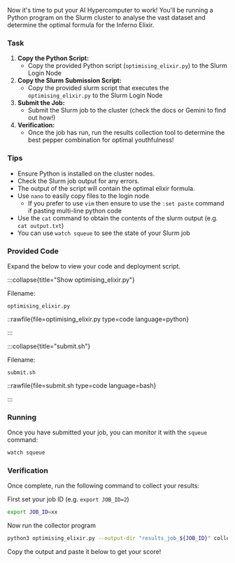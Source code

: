 Now it's time to put your AI Hypercomputer to work! You'll be running a Python program on the Slurm cluster to analyse the vast dataset and determine the optimal formula for the Inferno Elixir.

### Task

1. **Copy the Python Script:**
   - Copy the provided Python script (`optimising_elixir.py`) to the Slurm Login Node
2. **Copy the Slurm Submission Script:**
   - Copy the provided slurm script that executes the `optimising_elixir.py` to the Slurm Login Node
3. **Submit the Job:**
   - Submit the Slurm job to the cluster (check the docs or Gemini to find out how!)
4. **Verification:**
   - Once the job has run, run the results collection tool to determine the best pepper combination for optimal youthfulness!

### Tips

- Ensure Python is installed on the cluster nodes.
- Check the Slurm job output for any errors.
- The output of the script will contain the optimal elixir formula.
- Use `nano` to easily copy files to the login node
  - If you prefer to use `vim` then ensure to use the `:set paste` command if pasting multi-line python code
- Use the `cat` command to obtain the contents of the slurm output (e.g. `cat output.txt`)
- You can use `watch squeue` to see the state of your Slurm job

### Provided Code

Expand the below to view your code and deployment script.

:::collapse{title="Show optimising_elixir.py"}

Filename:

```plaintext
optimising_elixir.py
```

::rawfile{file=optimising_elixir.py type=code language=python}

:::

:::collapse{title="submit.sh"}

Filename:

```plaintext
submit.sh
```

::rawfile{file=submit.sh type=code language=bash}

:::

### Running

Once you have submitted your job, you can monitor it with the `squeue` command:

```bash
watch squeue
```

### Verification

Once complete, run the following command to collect your results:

First set your job ID (e.g. `export JOB_ID=2`)

```bash
export JOB_ID=xx
```

Now run the collector program

```bash
python3 optimising_elixir.py --output-dir "results_job_${JOB_ID}" collect
```

Copy the output and paste it below to get your score!
